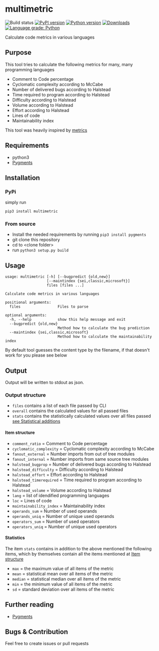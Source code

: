 # multimetric

![Build status](https://github.com/priv-kweihmann/tlv/workflows/Build/badge.svg)
[![PyPI version](https://badge.fury.io/py/multimetric.svg)](https://badge.fury.io/py/multimetric)
[![Python version](https://img.shields.io/pypi/pyversions/multimetric)](https://img.shields.io/pypi/pyversions/multimetric)
[![Downloads](https://img.shields.io/pypi/dm/multimetric)](https://img.shields.io/pypi/dm/multimetric)
[![Language grade: Python](https://img.shields.io/lgtm/grade/python/g/priv-kweihmann/multimetric.svg?logo=lgtm&logoWidth=18)](https://lgtm.com/projects/g/priv-kweihmann/multimetric/context:python)

Calculate code metrics in various languages

## Purpose

This tool tries to calculate the following metrics for many, many programming languages

* Comment to Code percentage
* Cyclomatic complexity according to McCabe
* Number of delivered bugs according to Halstead
* Time required to program according to Halstead
* Difficulty according to Halstead
* Volume according to Halstead
* Effort according to Halstead
* Lines of code
* Maintainability index

This tool was heavily inspired by [metrics](https://github.com/markfink/metrics)

## Requirements

* python3
* [Pygments](http://pygments.org/)

## Installation

### PyPi

simply run

```sh
pip3 install multimetric
```

### From source

* Install the needed requirements by running ```pip3 install pygments```
* git clone this repository
* cd to \<clone folder\>
* run `python3 setup.py build`

## Usage

```shell
usage: multimetric [-h] [--bugpredict {old,new}]
                   [--maintindex {sei,classic,microsoft}]
                   files [files ...]

Calculate code metrics in various languages

positional arguments:
  files                 Files to parse

optional arguments:
  -h, --help            show this help message and exit
  --bugpredict {old,new}
                        Method how to calculate the bug prediction
  --maintindex {sei,classic,microsoft}
                        Method how to calculate the maintainability index
```

By default tool guesses the content type by the filename, if that doesn't work for you please see below

## Output

Output will be written to stdout as json.

### Output structure

* `files` contains a list of each file passed by CLI
* `overall` contains the calculated values for all passed files
* `stats` contains the statistically calculated values over all files passed [see Statistical additions](#statistics)

#### Item structure

* `comment_ratio` = Comment to Code percentage
* `cyclomatic_complexity` = Cyclomatic complexity according to McCabe
* `fanout_external` = Number imports from out of tree modules
* `fanout_internal` = Number imports from same source tree modules
* `halstead_bugprop` = Number of delivered bugs according to Halstead
* `halstead_difficulty` = Difficulty according to Halstead
* `halstead_effort` = Effort according to Halstead
* `halstead_timerequired` = Time required to program according to Halstead
* `halstead_volume` = Volume according to Halstead
* `lang` = list of idendified programming languages
* `loc` = Lines of code
* `maintainability_index` = Maintainability index
* `operands_sum` = Number of used operands
* `operands_uniq` = Number of unique used operands
* `operators_sum` = Number of used operators
* `operators_uniq` = Number of unique used operators

#### Statistics

The item `stats` contains in addition to the above mentioned the following items, which by themselves contain all the items mentioned at [Item structure](#item-structure)

* `max` = the maximum value of all items of the metric
* `mean` = statistical mean over all items of the metric
* `median` = statistical median over all items of the metric
* `min` = the minimum value of all items of the metric
* `sd` = standard deviation over all items of the metric

## Further reading

* [Pygments](http://pygments.org/)

## Bugs & Contribution

Feel free to create issues or pull requests
